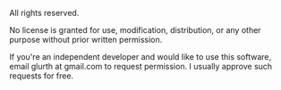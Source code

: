 All rights reserved.

No license is granted for use, modification, distribution, or any other purpose without prior written permission.

If you're an independent developer and would like to use this software, email glurth at gmail.com to request permission. I usually approve such requests for free.